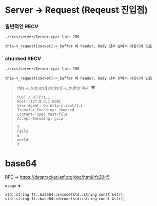 # Server -> Request (Reqeust 진입점)
### 일반적인 RECV

`./srcs/server/Server.cpp: line 150`
```
this->_request[socket]->_buffer 에 header, body 전부 받아서 저장되어 있음
```




### chunked RECV

`./srcs/server/Server.cpp: line 158`
```
this->_request[socket]->_buffer 에 header, body 전부 받아서 저장되어 있음
```

> this->_request[socket]->_buffer 예시 ▼
>```
>POST / HTTP/1.1
>Host: 127.0.0.1:8081
>User-Agent: Go-http-client/1.1
>Transfer-Encoding: chunked
>Content-Type: test/file
>Accept-Encoding: gzip
>
>5
>hello
>6
> world
>0
>```




# base64
RFC -> https://datatracker.ietf.org/doc/html/rfc2045

`usage ▼`
```
std::string ft::base64::encode(std::string const &str);
std::string ft::base64::decode(std::string const &str);
```
